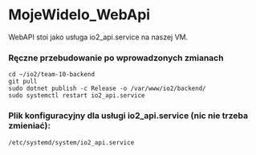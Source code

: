 # MojeWidelo_WebApi

WebAPI stoi jako usługa io2_api.service na naszej VM.

### Ręczne przebudowanie po wprowadzonych zmianach
    cd ~/io2/team-10-backend
    git pull
    sudo dotnet publish -c Release -o /var/www/io2/backend/
    sudo systemctl restart io2_api.service

### Plik konfiguracyjny dla usługi io2_api.service (nic nie trzeba zmieniać):
    
    /etc/systemd/system/io2_api.service
